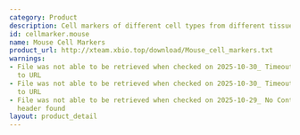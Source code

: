 ```yaml
---
category: Product
description: Cell markers of different cell types from different tissues in mouse
id: cellmarker.mouse
name: Mouse Cell Markers
product_url: http://xteam.xbio.top/download/Mouse_cell_markers.txt
warnings:
- File was not able to be retrieved when checked on 2025-10-30_ Timeout connecting
  to URL
- File was not able to be retrieved when checked on 2025-10-30_ Timeout connecting
  to URL
- File was not able to be retrieved when checked on 2025-10-29_ No Content-Length
  header found
layout: product_detail
---
```

